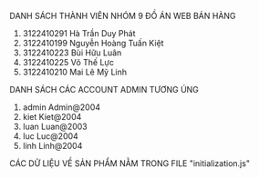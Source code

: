DANH SÁCH THÀNH VIÊN NHÓM 9
ĐỒ ÁN WEB BÁN HÀNG

1. 3122410291 Hà Trần Duy Phát
2. 3122410199 Nguyễn Hoàng Tuấn Kiệt
3. 3122410223 Bùi Hữu Luân
4. 3122410225 Võ Thế Lực
5. 3122410210 Mai Lê Mỹ Linh

DANH SÁCH CÁC ACCOUNT ADMIN TƯƠNG ÚNG

1. admin Admin@2004
2. kiet Kiet@2004
3. luan Luan@2003
4. luc Luc@2004
5. linh Linh@2004

CÁC DỮ LIỆU VỀ SẢN PHẨM NẰM TRONG FILE "initialization.js"
